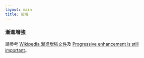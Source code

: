 ```yaml
---
layout: main
title: 前端
---
```


### 漸進增強

請參考 [Wikipedia 漸進增強文件](https://zh.wikipedia.org/wiki/漸進增強)及 [Progressive enhancement is still important](https://jakearchibald.com/2013/progressive-enhancement-still-important/)。




